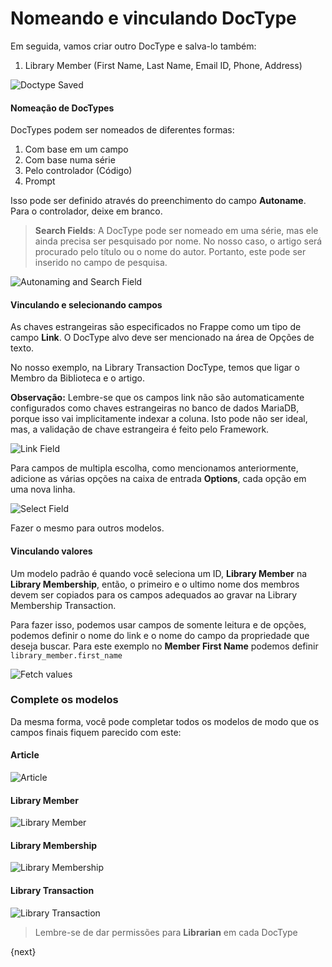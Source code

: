 # Nomeando e vinculando DocType

Em seguida, vamos criar outro DocType e salva-lo também:

1. Library Member (First Name, Last Name, Email ID, Phone, Address)

<img class="screenshot" alt="Doctype Saved" src="{{docs_base_url}}/assets/img/naming_doctype.png">


#### Nomeação de DocTypes

DocTypes podem ser nomeados de diferentes formas:

1. Com base em um campo
1. Com base numa série
1. Pelo controlador (Código)
1. Prompt

Isso pode ser definido através do preenchimento do campo **Autoname**. Para o controlador, deixe em branco.

> **Search Fields**: A DocType pode ser nomeado em uma série, mas ele ainda precisa ser pesquisado por nome. No nosso caso, o artigo será procurado pelo título ou o nome do autor. Portanto, este pode ser inserido no campo de pesquisa.

<img class="screenshot" alt="Autonaming and Search Field" src="{{docs_base_url}}/assets/img/autoname_and_search_field.png">

#### Vinculando e selecionando campos

As chaves estrangeiras são especificados no Frappe como um tipo de campo **Link**. O DocType alvo deve ser mencionado na área de Opções de texto.

No nosso exemplo, na Library Transaction DocType, temos que ligar o Membro da Biblioteca e o artigo.

**Observação:** Lembre-se que os campos link não são automaticamente configurados como chaves estrangeiras no banco de dados MariaDB, porque isso vai implicitamente indexar a coluna. Isto pode não ser ideal, mas, a validação de chave estrangeira é feito pelo Framework.

<img class="screenshot" alt="Link Field" src="{{docs_base_url}}/assets/img/link_field.png">

Para campos de multipla escolha, como mencionamos anteriormente, adicione as várias opções na caixa de entrada **Options**, cada opção em uma nova linha.

<img class="screenshot" alt="Select Field" src="{{docs_base_url}}/assets/img/select_field.png">

Fazer o mesmo para outros modelos.

#### Vinculando valores

Um modelo padrão é quando você seleciona um ID, **Library Member** na **Library Membership**, então, o primeiro e o ultimo nome dos membros devem ser copiados para os campos adequados ao gravar na Library Membership Transaction.

Para fazer isso, podemos usar campos de somente leitura e de opções, podemos definir o nome do link e o nome do campo da propriedade que deseja buscar. Para este exemplo no **Member First Name** podemos definir `library_member.first_name`

<img class="screenshot" alt="Fetch values" src="{{docs_base_url}}/assets/img/fetch.png">

### Complete os modelos

Da mesma forma, você pode completar todos os modelos de modo que os campos finais fiquem parecido com este:

#### Article

<img class="screenshot" alt="Article" src="{{docs_base_url}}/assets/img/doctype_article.png">

#### Library Member

<img class="screenshot" alt="Library Member" src="{{docs_base_url}}/assets/img/doctype_lib_member.png">

#### Library Membership

<img class="screenshot" alt="Library Membership" src="{{docs_base_url}}/assets/img/doctype_lib_membership.png">

#### Library Transaction

<img class="screenshot" alt="Library Transaction" src="{{docs_base_url}}/assets/img/doctype_lib_trans.png">

> Lembre-se de dar permissões para **Librarian** em cada DocType

{next}
